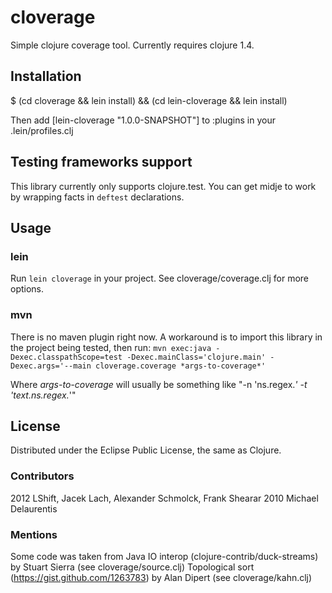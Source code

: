 cloverage
=========

Simple clojure coverage tool. Currently requires clojure 1.4.

## Installation

$ (cd cloverage && lein install) && (cd lein-cloverage && lein install)

Then add [lein-cloverage "1.0.0-SNAPSHOT"] to :plugins in your .lein/profiles.clj

## Testing frameworks support

This library currently only supports clojure.test. You can get midje to work
by wrapping facts in `deftest` declarations.

## Usage

### lein
Run `lein cloverage` in your project. See cloverage/coverage.clj for more
options.

### mvn

There is no maven plugin right now. A workaround is to import this library in the
project being tested, then run:
`mvn exec:java -Dexec.classpathScope=test -Dexec.mainClass='clojure.main' -Dexec.args='--main cloverage.coverage *args-to-coverage*'`

Where *args-to-coverage* will usually be something like "-n 'ns.regex.*' -t 'text.ns.regex.*'"


## License

Distributed under the Eclipse Public License, the same as Clojure.

### Contributors

2012 LShift, Jacek Lach, Alexander Schmolck, Frank Shearar
2010 Michael Delaurentis

### Mentions

Some code was taken from
Java IO interop (clojure-contrib/duck-streams) by Stuart Sierra (see cloverage/source.clj)
Topological sort (https://gist.github.com/1263783) by Alan Dipert (see cloverage/kahn.clj)
